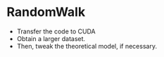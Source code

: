 # RandomWalk

- Transfer the code to CUDA
- Obtain a larger dataset.
- Then, tweak the theoretical model, if necessary.
